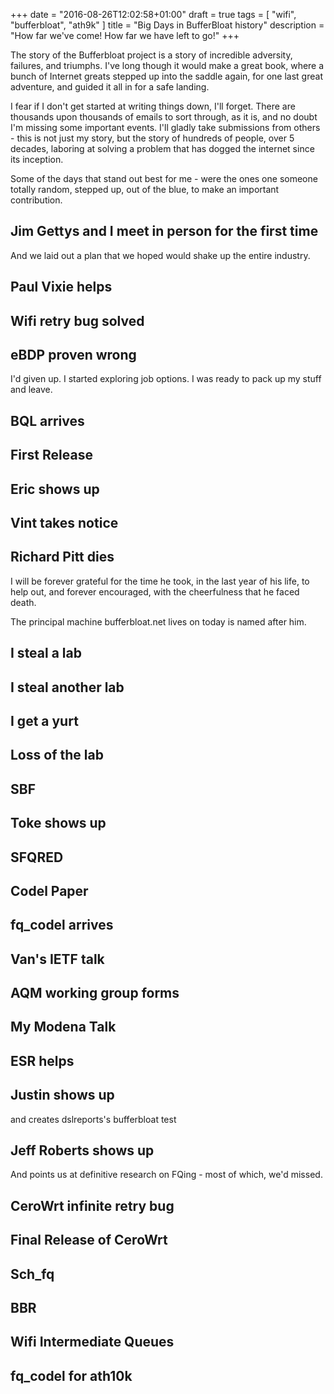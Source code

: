 +++
date = "2016-08-26T12:02:58+01:00"
draft = true
tags = [ "wifi", "bufferbloat", "ath9k" ]
title = "Big Days in BufferBloat history"
description = "How far we've come! How far we have left to go!"
+++

The story of the Bufferbloat project is a story of incredible
adversity, failures, and triumphs. I've long though
it would make a great book, where a bunch of Internet greats stepped
up into the saddle again, for one last great adventure, and guided it
all in for a safe landing.

I fear if I don't get started at writing things down, I'll
forget. There are thousands upon thousands of emails to sort through,
as it is, and no doubt I'm missing some important events. I'll gladly
take submissions from others - this is not just my story, but the
story of hundreds of people, over 5 decades, laboring at solving a
problem that has dogged the internet since its inception.

Some of the days that stand out best for me - were the ones one someone totally random, stepped up, out of the blue, to make an important contribution.

## Jim Gettys and I meet in person for the first time

And we laid out a plan that we hoped would shake up the entire industry.

## Paul Vixie helps

## Wifi retry bug solved

## eBDP proven wrong

I'd given up. I started exploring job options. I was ready to pack up my stuff and leave.

## BQL arrives

## First Release

## Eric shows up

## Vint takes notice

## Richard Pitt dies

I will be forever grateful for the time he took, in the last year of his life, to help out, and forever encouraged, with the cheerfulness that he faced death.

The principal machine bufferbloat.net lives on today is named after him.

## I steal a lab

## I steal another lab

## I get a yurt

## Loss of the lab

## SBF

## Toke shows up

## SFQRED

## Codel Paper

## fq_codel arrives

## Van's IETF talk

## AQM working group forms

## My Modena Talk

## ESR helps

## Justin shows up

and creates dslreports's bufferbloat test

## Jeff Roberts shows up

And points us at definitive research on FQing - most of which, we'd missed.

## CeroWrt infinite retry bug

## Final Release of CeroWrt

## Sch_fq

## BBR

## Wifi Intermediate Queues

## fq_codel for ath10k

## 

